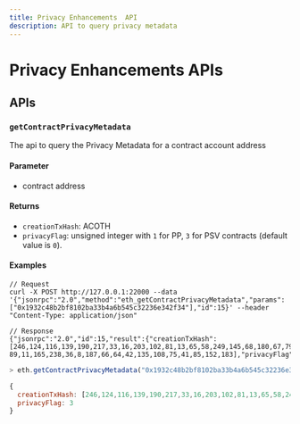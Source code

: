 ```yaml
---
title: Privacy Enhancements  API
description: API to query privacy metadata
---
```


# Privacy Enhancements  APIs

## APIs
### `getContractPrivacyMetadata` 
The api to query the Privacy Metadata for a contract account address
#### Parameter
* contract address

#### Returns
* `creationTxHash`: ACOTH
* `privacyFlag`: unsigned integer with `1` for PP, `3` for PSV contracts (default value is `0`).

#### Examples

```jshelllanguage tab="JSON RPC"
// Request
curl -X POST http://127.0.0.1:22000 --data '{"jsonrpc":"2.0","method":"eth_getContractPrivacyMetadata","params":["0x1932c48b2bf8102ba33b4a6b545c32236e342f34"],"id":15}' --header "Content-Type: application/json"

// Response
{"jsonrpc":"2.0","id":15,"result":{"creationTxHash": [246,124,116,139,190,217,33,16,203,102,81,13,65,58,249,145,68,180,67,79,163,37,119,27,99,35,247,240,12,53,25,45,47,134,16,118,246,128,97,237,45,50,79,97,78,221,47,1 89,11,165,238,36,8,187,66,64,42,135,108,75,41,85,152,183],"privacyFlag":3}}
```

```javascript tab="geth console"
> eth.getContractPrivacyMetadata("0x1932c48b2bf8102ba33b4a6b545c32236e342f34");

{
  creationTxHash: [246,124,116,139,190,217,33,16,203,102,81,13,65,58,249,145,68,180,67,79,163,37,119,27,99,35,247,240,12,53,25,45,47,134,16,118,246,128,97,237,45,50,79,97,78,221,47,1 89,11,165,238,36,8,187,66,64,42,135,108,75,41,85,152,183],
  privacyFlag: 3
}

```
